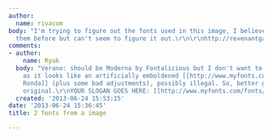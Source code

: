 ```yaml
---
author:
  name: rivacom
body: "I'm trying to figure out the fonts used in this image, I believe i've seen
  them before but can't seem to figure it out.\r\n\r\nhttp://revenantgaming.com/forum/images/verano/misc/logo.png\r\n[img:sites/default/files/old-images/logo_4321.png]"
comments:
- author:
    name: Ryuk
  body: "Verano: should be Moderna by Fontalicious but I don't want to link to it
    as it looks like an artificially emboldened [[http://www.myfonts.com/fonts/itc/ronda|ITC
    Ronda]] (plus some bad adjustments), possibly illegal. So, better go with the
    original.\r\nYOUR SLOGAN GOES HERE: [[http://www.myfonts.com/fonts/paratype/magistral|Magistral]]"
  created: '2013-06-24 15:53:15'
date: '2013-06-24 15:36:45'
title: 2 fonts from a image

---
```

